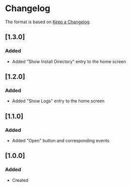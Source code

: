 # Changelog
The format is based on [Keep a Changelog](https://keepachangelog.com/en/1.0.0/).

## [1.3.0]
### Added
- Added "Show Install Directory" entry to the home screen

## [1.2.0]
### Added
- Added "Show Logs" entry to the home screen

## [1.1.0]
### Added
- Added "Open" button and corresponding events

## [1.0.0]
### Added
- Created
